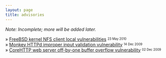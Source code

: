 ```yaml
---
layout: page
title: advisories
---
```


*Note: Incomplete; more will be added later.*

&raquo; [FreeBSD kernel NFS client local
vulnerabilities](http://argp.github.io/2010/05/23/freebsd-kernel-nfsclient/)
<sup><sub>23 May 2010</sub></sup>
<br>
&raquo; [Monkey HTTPd improper input validation
vulnerability](http://argp.github.io/2009/12/14/monkey-httpd-vulnerability/)
<sup><sub>14 Dec 2009</sub></sup>
<br>
&raquo; [CoreHTTP web server off-by-one buffer overflow
vulnerability](http://argp.github.io/2009/12/02/corehttp-vulnerability/)
<sup><sub>02 Dec 2009</sub></sup>
